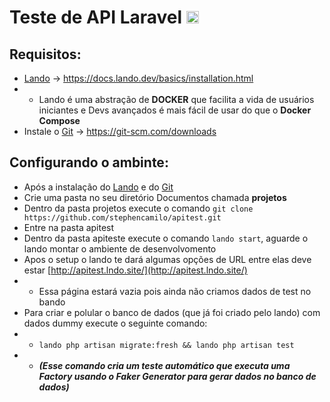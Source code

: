 # Teste de API Laravel <img src="https://avatars3.githubusercontent.com/u/619543?s=460&u=6f261db6b295f29d08cfa9bbade15e9c94e9feb2&v=4" width="20">

## Requisitos:
- [Lando](https://docs.lando.dev/basics/installation.html) -> https://docs.lando.dev/basics/installation.html
- - Lando é uma abstração de **DOCKER** que facilita a vida de usuários iniciantes e Devs avançados é mais fácil de usar do que o **Docker Compose**
- Instale o [Git](https://git-scm.com/downloads) -> https://git-scm.com/downloads

## Configurando o ambinte: 
- Após a instalação do [Lando](https://docs.lando.dev/basics/installation.html) e do [Git](https://git-scm.com/downloads)
- Crie uma pasta no seu diretório Documentos chamada **projetos**
- Dentro da pasta projetos execute o comando `git clone https://github.com/stephencamilo/apitest.git`
- Entre na pasta apitest
- Dentro da pasta apiteste execute o comando `lando start`, aguarde o lando montar o ambiente de desenvolvomento
- Apos o setup o lando te dará algumas opções de URL entre elas deve estar [http://apitest.lndo.site/](http://apitest.lndo.site/)
- - Essa página estará vazia pois ainda não criamos dados de test no bando
- Para criar e polular o banco de dados (que já foi criado pelo lando) com dados dummy execute o seguinte comando:
- - `lando php artisan migrate:fresh && lando php artisan test`
- - ***(Esse comando cria um teste automático que executa uma Factory usando o Faker Generator para gerar dados no banco de dados)***
